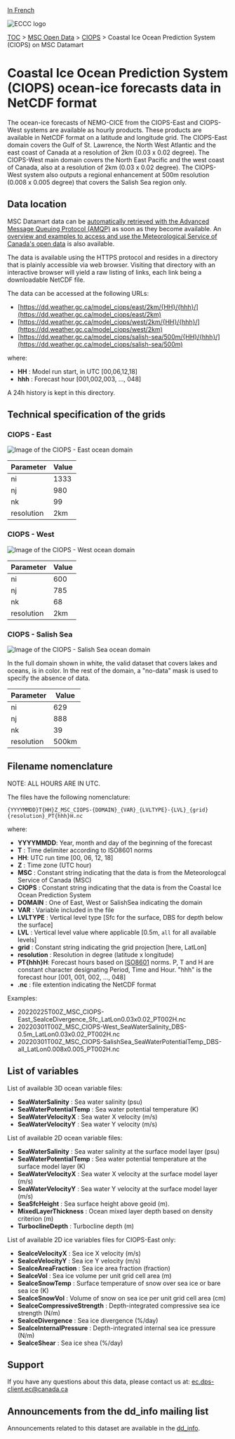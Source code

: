[In French](readme_spcog-datamart_fr.md)

![ECCC logo](../../img_eccc-logo.png)

[TOC](../../readme_en.md) > [MSC Open Data](../readme_en.md) > [CIOPS](readme_ciops_en.md) > Coastal Ice Ocean Prediction System (CIOPS) on MSC Datamart 

# Coastal Ice Ocean Prediction System (CIOPS) ocean-ice forecasts data in NetCDF format

The ocean-ice forecasts of NEMO-CICE from the CIOPS-East and CIOPS-West systems are available as hourly products. These products are available in NetCDF format on a latitude and longitude grid. The CIOPS-East domain covers the Gulf of St. Lawrence, the North West Atlantic and the east coast of Canada at a resolution of 2km (0.03 x 0.02 degree). The CIOPS-West main domain covers the North East Pacific and the west coast of Canada, also at a resolution of 2km (0.03 x 0.02 degree). The CIOPS-West system also outputs a regional enhancement at 500m resolution (0.008 x 0.005 degree) that covers the Salish Sea region only.

## Data location 

MSC Datamart data can be [automatically retrieved with the Advanced Message Queuing Protocol (AMQP)](../../msc-datamart/amqp_en.md) as soon as they become available. An [overview and examples to access and use the Meteorological Service of Canada's open data](../../usage/readme_en.md) is also available.

The data is available using the HTTPS protocol and resides in a directory that is plainly accessible via web browser. Visiting that directory with an interactive browser will yield a raw listing of links, each link being a downloadable NetCDF file.

The data can be accessed at the following URLs: 

* [https://dd.weather.gc.ca/model_ciops/east/2km/{HH}/{hhh}/](https://dd.weather.gc.ca/model_ciops/east/2km)
* [https://dd.weather.gc.ca/model_ciops/west/2km/{HH}/{hhh}/](https://dd.weather.gc.ca/model_ciops/west/2km)
* [https://dd.weather.gc.ca/model_ciops/salish-sea/500m/{HH}/{hhh}/](https://dd.weather.gc.ca/model_ciops/salish-sea/500m)                  

where:

* __HH__ : Model run start, in UTC [00,06,12,18]
* __hhh__ : Forecast hour [001,002,003, ..., 048] 

A 24h history is kept in this directory.

## Technical specification of the grids

### CIOPS - East

![Image of the CIOPS - East ocean domain](https://collaboration.cmc.ec.gc.ca/cmc/cmos/public_doc/msc-data/nwp_ciops/grille_ciops-east.png)

| Parameter | Value |
| ------ | ------ |
| ni | 1333 |
| nj | 980 |
| nk | 99 |
| resolution | 2km |

### CIOPS - West

![Image of the CIOPS - West ocean domain](https://collaboration.cmc.ec.gc.ca/cmc/cmos/public_doc/msc-data/nwp_ciops/grille_ciops-west.png)

| Parameter | Value |
| ------ | ------ |
| ni | 600 |
| nj | 785 |
| nk | 68 |
| resolution | 2km |

### CIOPS - Salish Sea

![Image of the CIOPS - Salish Sea ocean domain](https://collaboration.cmc.ec.gc.ca/cmc/cmos/public_doc/msc-data/nwp_ciops/grille_ciops-salishsea.png)

In the full domain shown in white, the valid dataset that covers lakes and oceans, is in color. In the rest of the domain, a "no-data" mask is used to specify the absence of data.

| Parameter | Value |
| ------ | ------ |
| ni | 629 |
| nj | 888 |
| nk | 39 |
| resolution | 500km |

## Filename nomenclature

NOTE: ALL HOURS ARE IN UTC.

The files have the following nomenclature: 

`{YYYYMMDD}T{HH}Z_MSC_CIOPS-{DOMAIN}_{VAR}_{LVLTYPE}-{LVL}_{grid}{resolution}_PT{hhh}H.nc`

where:

* __YYYYMMDD__: Year, month and day of the beginning of the forecast
* __T__ : Time delimiter according to ISO8601 norms
* __HH__: UTC run time [00, 06, 12, 18]
* __Z__ : Time zone (UTC hour)
* __MSC__ : Constant string indicating that the data is from the Meteorologcal Service of Canada (MSC)
* __CIOPS__ : Constant string indicating that the data is from the Coastal Ice Ocean Prediction System
* __DOMAIN__ : One of East, West or SalishSea indicating the domain
* __VAR__ : Variable included in the file 
* __LVLTYPE__ : Vertical level type [Sfc for the surface, DBS for depth below the surface]
* __LVL__ : Vertical level value where applicable [0.5m, `all` for all available levels]
* __grid__ : Constant string indicating the grid projection [here, LatLon]
* __resolution__ : Resolution in degree (latitude x longitude) 
* __PT{hhh}H__: Forecast hours based on [ISO8601](https://en.wikipedia.org/wiki/ISO_8601) norms. P, T and H are constant character designating Period, Time and Hour. "hhh" is the forecast hour [001, 001, 002, ..., 048]
* __.nc__ : file extention indicating the NetCDF format

Examples:

* 20220225T00Z_MSC_CIOPS-East_SeaIceDivergence_Sfc_LatLon0.03x0.02_PT002H.nc
* 20220301T00Z_MSC_CIOPS-West_SeaWaterSalinity_DBS-0.5m_LatLon0.03x0.02_PT002H.nc
* 20220301T00Z_MSC_CIOPS-SalishSea_SeaWaterPotentialTemp_DBS-all_LatLon0.008x0.005_PT002H.nc

## List of variables 

List of available 3D ocean variable files: 

* __SeaWaterSalinity__ : Sea water salinity (psu) 
* __SeaWaterPotentialTemp__ : Sea water potential temperature (K)
* __SeaWaterVelocityX__ : Sea water X velocity (m/s)
* __SeaWaterVelocityY__ : Sea water Y velocity (m/s)

List of available 2D ocean variable files: 

* __SeaWaterSalinity__ : Sea water salinity at the surface model layer (psu) 
* __SeaWaterPotentialTemp__ : Sea water potential temperature at the surface model layer (K)
* __SeaWaterVelocityX__ : Sea water X velocity at the surface model layer (m/s)
* __SeaWaterVelocityY__ : Sea water Y velocity at the surface model layer (m/s)
* __SeaSfcHeight__ : Sea surface height above geoid (m).
* __MixedLayerThickness__ : Ocean mixed layer depth based on density criterion (m)
* __TurboclineDepth__ : Turbocline depth (m)

List of available 2D ice variables files for CIOPS-East only:

* __SeaIceVelocityX__ : Sea ice X velocity (m/s)
* __SeaIceVelocityY__ : Sea ice Y velocity (m/s)
* __SeaIceAreaFraction__ : Sea ice area fraction (fraction)
* __SeaIceVol__ : Sea ice volume per unit grid cell area (m)
* __SeaIceSnowTemp__ : Surface temperature of snow over sea ice or bare sea ice (K)
* __SeaIceSnowVol__ : Volume of snow on sea ice per unit grid cell area (cm)
* __SeaIceCompressiveStrength__ : Depth-integrated compressive sea ice strength (N/m)
* __SeaIceDivergence__ : Sea ice divergence (%/day)
* __SeaIceInternalPressure__ : Depth-integrated internal sea ice pressure (N/m)
* __SeaIceShear__ : Sea ice shea (%/day)

## Support

If you have any questions about this data, please contact us at: [ec.dps-client.ec@canada.ca](mailto:ec.dps-client.ec@canada.ca)

## Announcements from the dd_info mailing list

Announcements related to this dataset are available in the [dd_info](https://lists.ec.gc.ca/cgi-bin/mailman/listinfo/dd_info).

